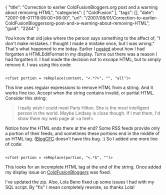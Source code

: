 {
	"title": "Correction to earlier ColdFusionBloggers.org post and a warning about removing HTML",
	"categories": [
		"ColdFusion"
	],
	"tags": [],
	"date": "2007-08-01T19:08:00+06:00",
	"url": "/2007/08/01/Correction-to-earlier-ColdFusionBloggersorg-post-and-a-warning-about-removing-HTML",
	"guid": "2244"
}

You know that old joke where the person says something to the affect of, "I don't make mistakes. I thought I made a mistake once, but I was wrong." That's what happened to me today. Earlier I <a href="http://www.raymondcamden.com/index.cfm/2007/8/1/Quick--look-at-the-dumb-mistake-on-ColdFusionBloggersorg">posted</a> about how I had forgotten a HTMLEditFormat in my display. Turns out there was a reason I had forgotten it. I had made the decision not to <i>escape</i> HTML, but to simply remove it. I was using this code:

<code>
&lt;cfset portion = reReplace(content, "&lt;.*?&gt;", "", "all")&gt;
</code>

This line uses regular expressions to remove HTML from a string. And it works fine too. Accept when the string contains invalid, or partial HTML. Consider this string:

<blockquote>
I really wish I could meet Paris Hilton. She is the most intelligent person in the world. Maybe Lindsey is close though. If I met them, I'd show them my web page at &lt;a href=
</blockquote>

Notice how the HTML ends there at the end? Some RSS feeds provide only a portion of their feeds, and sometimes these portions end in the middle of an HTML tag. (<a href="http://blogcfc.riaforge.org">BlogCFC</a> doesn't have this bug. :) So I added one more line of code:

<code>
&lt;cfset portion = reReplace(portion, "&lt;.*$", "")&gt;
</code>

This looks for an incomplete HTML tag at the end of the string. Once added my display issue on <a href="http://www.coldfusionbloggers.org">ColdFusionBloggers</a> was fixed. 

I've updated the zip. Also, Lola Beno fixed up some issues I had with my SQL script. By "fix" I mean completely rewrote, so thanks Lola!